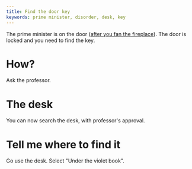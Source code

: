 ```yaml
---
title: Find the door key
keywords: prime minister, disorder, desk, key
---
```


The prime minister is on the door ([after you fan the fireplace](030-fireplace.md)). The door is locked and you need to find the key.

# How?
Ask the professor.

# The desk
You can now search the desk, with professor's approval.

# Tell me where to find it
Go use the desk. Select "Under the violet book".

